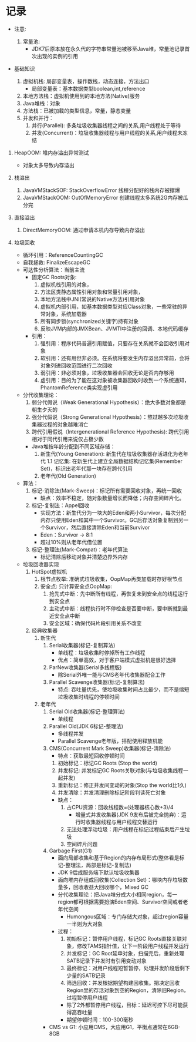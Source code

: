 # 记录
* 注意:
    1. 常量池:
        * JDK7后原本放在永久代的字符串常量池被移至Java堆，常量池记录首次出现的实例的引用

* 基础知识
    1. 虚拟机栈: 局部变量表，操作数栈，动态连接，方法出口
        * 局部变量表：基本数据类型boolean,int,reference
    2. 本地方法栈：虚拟机使用到的本地方法(Native)服务
    3. Java堆栈：对象
    4. 方法栈：已被加载的类型信息，常量，静态变量
    5. 并发和并行：
        1. 并行(Parallel): 多条垃圾收集器线程之间的关系,用户线程处于等待
        2. 并发(Concurrent)：垃圾收集器线程与用户线程的关系,用户线程未冻结

1. HeapOOM: 堆内存溢出异常测试
    * 对象太多导致内存溢出

2. 栈溢出
    1. JavaVMStackSOF: StackOverflowError 线程分配好的栈内存被撑爆
    2. JavaVMStackOOM: OutOfMemoryError 创建线程太多系统2G内存被瓜分完

3. 直接溢出
    1. DirectMemoryOOM: 通过申请本机内存导致内存溢出
    
4. 垃圾回收
    * 循环引用：ReferenceCountingGC
    * 自我拯救: FinalizeEscapeGC  
    * 可达性分析算法：当前主流
        * 固定GC Roots对象: 
            1. 虚拟机栈引用的对象， 
            2. 方法区类静态属性引用对象和常量引用对象， 
            3. 本地方法栈中JNI(常说的Native方法)引用对象
            4. 虚拟机内部引用，如基本数据类型对应Class对象，一些常驻的异常对象，系统加载器
            5. 所有同步锁(synchronized关键字)持有对象
            6. 反映JVM内部的JMXBean、JVMTI中注册的回调、本地代码缓存
        * 引用：
            1. 强引用：程序代码普遍引用赋值，只要存在关系就不会回收引用对象
            2. 软引用：还有用但非必须。在系统将要发生内存溢出异常前，会将对象列进回收范围进行二次回收
            3. 弱引用：非必须对象，垃圾收集器会回收无论是否内存够用
            4. 虚引用：目的为了能在这对象被收集器回收时收到一个系统通知，PhantomReference类实现虚引用
    * 分代收集理论：
        1. 弱分代假说（Weak Generational Hypothesis）：绝大多数对象都是朝生夕灭的
        2. 强分代假说（Strong Generational Hypothesis）：熬过越多次垃圾收集器过程的对象越难消亡
        3. 跨代引用假说（Intergenerational Reference Hypothesis): 跨代引用相对于同代引用来说仅占极少数
        * Java堆按年龄分配到不同区域存储：
            1. 新生代(Young Generation): 新生代在垃圾收集器存活进化为老年代
            1.1 记忆集: 在新生代上建立全局数据结构记忆集(Remember Set)，标识出老年代那一块存在跨代引用
            2. 老年代(Old Generation)
    * 算法：
        1. 标记-消除法(Mark-Sweep)：标记所有需要回收对象，再统一回收
            * 缺点：效率不稳定，随对象数量增长而降低；内存空间碎片化。
        2. 标记-复制法：Appel回收
            * 实现方法：新生代分为一块大的Eden和两小Survivor，每次分配内存只使用Eden和其中一个Survivor。GC后存活对象复制到另一个Survivor，然后直接清除Eden和当前Survivor
            * Eden：Survivor -> 8:1
            * 超过10%则从老年代借位置
        3. 标记-整理法(Mark-Compat)：老年代算法
            * 标记清除后移动对象并清楚边界外内存
    * 垃圾回收器实现
        1. HotSpot虚拟机
            1. 根节点枚举: 准确式垃圾收集，OopMap再类加载时存好根节点
            2. 安全点: 只计算安全点OopMap:
                1. 抢先式中断：先中断所有线程，再恢复未到安全点的线程运行到安全点
                2. 主动式中断：线程执行时不停检查是否要中断，要中断就到最近安全点中断
                3. 安全区域：确保代码片段引用关系不改变 
        2. 经典收集器
            1. 新生代
                1. Serial收集器(标记-复制算法)
                    * 单线程：垃圾收集时停掉所有工作线程
                    * 优点：简单高效，对于客户端模式虚拟机是很好选择
                2. ParNew收集器(Serial多线程版)
                    * 除Serial外唯一能与CMS老年代收集器配合工作
                3. Parallel Scavenge收集器(标记-复制算法)
                    * 特点: 吞吐量优先，使垃圾收集时间占比最少，而不是缩短垃圾收集时线程的停顿时间
            2. 老年代
                1. Serial Old收集器(标记-整理算法)
                    * 单线程
                2. Parallel Old(JDK 6标记-整理法)
                    * 多线程并发
                    * Parallel Scavenge老年版，搭配使用释放机能
                3. CMS(Concurrent Mark Sweep)收集器(标记-清除法)
                    * 特点：获取最短回收停顿时间
                    1. 初始标记：标记GC Roots (Stop the world)
                    2. 并发标记: 并发标记GC Roots关联对象(与垃圾收集线程一起并发)
                    3. 重新标记：修正并发间变动的对象(Stop the world比1久)
                    4. 并发清除：并发清理删除标记阶段判读死亡对象
                    * 缺点：
                        1. 占CPU资源：回收线程数=(处理器核心数+3)/4
                            * 增量式并发收集器(JDK 9发布后被完全抛弃)：运行时收集器线程与用户线程交替运行
                        2. 无法处理浮动垃圾：用户线程在标记过程结束后产生垃圾
                        3. 空间碎片问题
                4. Garbage First(G1)
                    * 面向局部收集和基于Region的内存布局形式(整体看是标记-整理法，局部是标记-复制法)
                    * JDK 9后成服务端下默认垃圾收集器
                    * 面向堆内存组成回收集(Collection Set)：哪块内存垃圾数量多，回收收益大回收哪个，Mixed GC
                    * 分代收集理论：把Java堆分成大小相同region，每一region都可根据需要扮演Eden空间、Survivor空间或者老年代空间
                        * Humongous区域：专门存储大对象，超过region容量一半则为大对象
                    * 过程：
                        1. 初始标记：暂停用户线程，标记GC Roots直接关联对象，修改TAMS指针值，让下一阶段用户线程并发运行
                        2. 并发标记：GC Root延申对象，扫描完后，重新处理SATB记录下并发时有引用变动对象
                        3. 最终标记：对用户线程短暂暂停，处理并发阶段后剩下少量的SATB记录
                        4. 筛选回收：并发根据期望构建回收集。把决定回收Region里的存活对象到空的Region，清除旧Region，过程暂停用户线程
                        * 除了2外都暂停用户线程，目标：延迟可控下尽可能获得高吞吐量
                        * 期望停顿时间：100-300毫秒
                * CMS vs G1: 小应用CMS，大应用G1，平衡点通常在6GB-8GB
            
            
            
            
            
            
            
            
            
            
            
            
            
            
            
            
            
            
            